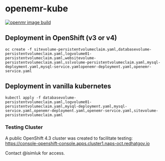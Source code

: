 # openemr-kube

[![openmr image build](https://quay.io/repository/openemr/openemr/status "openmr image build")](https://quay.io/repository/openemr/openemr)

## Deployment in OpenShift (v3 or v4)

```
oc create -f sitevolume-persistentvolumeclaim.yaml,databasevolume-persistentvolumeclaim.yaml,logvolume01-persistentvolumeclaim.yaml,websitevolume-persistentvolumeclaim.yaml,sslvolume-persistentvolumeclaim.yaml,mysql-deployment.yaml,mysql-service.yamlopenemr-deployment.yaml,openemr-service.yaml
```

## Deployment in vanilla kubernetes

```
kubectl apply -f databasevolume-persistentvolumeclaim.yaml,logvolume01-persistentvolumeclaim.yaml,mysql-deployment.yaml,mysql-service.yaml,openemr-deployment.yaml,openemr-service.yaml,sitevolume-persistentvolumeclaim.yaml
```

### Testing Cluster
A public OpenShift 4.3 cluster was created to facilitate testing:
https://console-openshift-console.apps.cluster1.naps-oct.redhatgov.io

Contact @isimluk for access.
